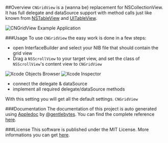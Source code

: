 ##Overview
`CNGridView` is a (wanna be) replacement for NSCollectionView. It has full delegate and dataSource support with method calls just like known from [NSTableView](https://developer.apple.com/library/mac/#documentation/Cocoa/Reference/ApplicationKit/Classes/NSTableView_Class/Reference/Reference.html) and [UITableView](http://developer.apple.com/library/ios/#documentation/uikit/reference/UITableView_Class/Reference/Reference.html).

![CNGridView Example Application](https://dl.dropbox.com/u/34133216/WebImages/Github/CNGridView-Example.png)

###Usage
To use `CNGridView` the easy work is done in a few steps:

- open InterfaceBuilder and select your NIB file that should contain the grid view
- Drag a `NSScrollView` to your target view, and set the class of `NSScrollView`'s content view to `CNGridView`

![Xcode Objects Browser](https://dl.dropbox.com/u/34133216/WebImages/Github/XcodeObjectsBrowser.png)
![Xcode Inspector](https://dl.dropbox.com/u/34133216/WebImages/Github/XcodeInspector.png)

- connect the delegate & dataSource
- implement all required delegate/dataSource methods

With this setting you will get all the default settings. `CNGridView`

###Documentation
The documentation of this project is auto generated using [Appledoc](http://gentlebytes.com/appledoc/) by [@gentlebytes](https://twitter.com/gentlebytes). You can find the complete reference [here](http://cngridview.cocoanaut.com/documentation/).

###License
This software is published under the MIT License. More informations you can get [here](http://cocoanaut.mit-license.org).